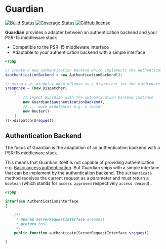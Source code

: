 # Guardian

[![Build Status](https://travis-ci.org/timtegeler/guardian.svg?branch=master)](https://travis-ci.org/timtegeler/guardian)
[![Coverage Status](https://coveralls.io/repos/github/timtegeler/guardian/badge.svg?branch=master)](https://coveralls.io/github/timtegeler/guardian?branch=master)
[![GitHub license](https://img.shields.io/github/license/timtegeler/guardian.svg)]()

**Guardian** provides a adapter between an authentication backend and your PSR-15 middleware stack

- Compatible to the PSR-15 middleware interface 
- Adaptable to your authentication backend with a simple interface

```php
<?php

// create a new authentication backend which implements the AuthenticationInterface
$authenticationBackend = new AuthenticationBackend();

// using e.g. mindplay-dk/middleman as a dispatcher for the middleware stack
$response = (new Dispatcher(
    [   
        // inject Guardian with the authentication backend instance
        new Guardian($authenticationBackend),
        // ... more middlwares e.g. a router
        new Router()
    ]
))->dispatch($request);
```

## Authentication Backend

The focus of Guardian is the adaptation of an authentication backend with a PSR-15 middleware stack. 

This means that Guardian itself is not capable of providing authentication e.g. [Basic access authentication](https://en.wikipedia.org/wiki/Basic_access_authentication). But Guardian ships with a simple interface that can be implement by the authentication backend. The `authenticate` method receives the current request as a parameter and must return a `boolean` (which stands for `access approved` respectively `access denied`) . 
 
```php
<?php

interface AuthenticationInterface
{

    /**
     * @param ServerRequestInterface $request
     * @return bool
     */
    public function authenticate(ServerRequestInterface $request);

}
```
